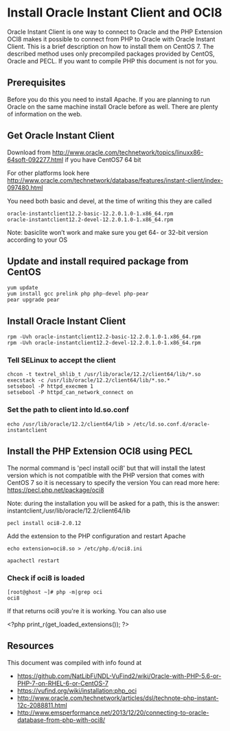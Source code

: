 # Install Oracle Instant Client and OCI8
Oracle Instant Client is one way to connect to Oracle and the PHP Extension OCI8 makes it possible to connect from PHP to Oracle with Oracle Instant Client.
This is a brief description on how to install them on CentOS 7. The described method uses only precompiled packages provided by CentOS, Oracle and PECL. If you want to compile PHP this document is not for you.

## Prerequisites
Before you do this you need to install Apache. If you are planning to run Oracle on the same machine install Oracle before as well. There are plenty of information on the web.

## Get Oracle Instant Client
Download from http://www.oracle.com/technetwork/topics/linuxx86-64soft-092277.html if you have CentOS7 64 bit

For other platforms look here http://www.oracle.com/technetwork/database/features/instant-client/index-097480.html

You need both basic and devel, at the time of writing this they are called
```
oracle-instantclient12.2-basic-12.2.0.1.0-1.x86_64.rpm
oracle-instantclient12.2-devel-12.2.0.1.0-1.x86_64.rpm
```
Note: basiclite won’t work and make sure you get 64- or 32-bit version according to your OS

## Update and install required package from CentOS
```
yum update
yum install gcc prelink php php-devel php-pear
pear upgrade pear
```

## Install Oracle Instant Client
```
rpm -Uvh oracle-instantclient12.2-basic-12.2.0.1.0-1.x86_64.rpm
rpm -Uvh oracle-instantclient12.2-devel-12.2.0.1.0-1.x86_64.rpm
```
### Tell SELinux to accept the client
```
chcon -t textrel_shlib_t /usr/lib/oracle/12.2/client64/lib/*.so
execstack -c /usr/lib/oracle/12.2/client64/lib/*.so.*
setsebool -P httpd_execmem 1
setsebool -P httpd_can_network_connect on
```
### Set the path to client into ld.so.conf
```
echo /usr/lib/oracle/12.2/client64/lib > /etc/ld.so.conf.d/oracle-instantclient
```

## Install the PHP Extension OCI8 using PECL
The normal command is 'pecl install oci8' but that will install the latest version which is not compatible with the PHP version that comes with CentOS 7 so it is necessary to specify the version
You can read more here: https://pecl.php.net/package/oci8

Note: during the installation you will be asked for a path, this is the answer: instantclient,/usr/lib/oracle/12.2/client64/lib
```
pecl install oci8-2.0.12
```

Add the extension to the PHP configuration and restart Apache
```
echo extension=oci8.so > /etc/php.d/oci8.ini

apachectl restart
```

### Check if oci8 is loaded
```
[root@ghost ~]# php -m|grep oci
oci8
```
If that returns oci8 you're it is working. You can also use

&lt;?php print_r(get_loaded_extensions()); ?&gt;

## Resources
This document was compiled with info found at
* https://github.com/NatLibFi/NDL-VuFind2/wiki/Oracle-with-PHP-5.6-or-PHP-7-on-RHEL-6-or-CentOS-7
* https://vufind.org/wiki/installation:php_oci
* http://www.oracle.com/technetwork/articles/dsl/technote-php-instant-12c-2088811.html
* http://www.emsperformance.net/2013/12/20/connecting-to-oracle-database-from-php-with-oci8/
